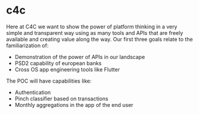 # c4c

Here at C4C we want to show the power of platform thinking in a very simple and transparent way using as many tools and APIs that are freely available and creating value along the way. 
Our first three goals relate to the familiarization of:
* Demonstration of the power of APIs in our landscape
* PSD2 capability of european banks
* Cross OS app engineering tools like Flutter

The POC will have capabilities like:
* Authentication
* Pinch classifier based on transactions
* Monthly aggregations in the app of the end user
